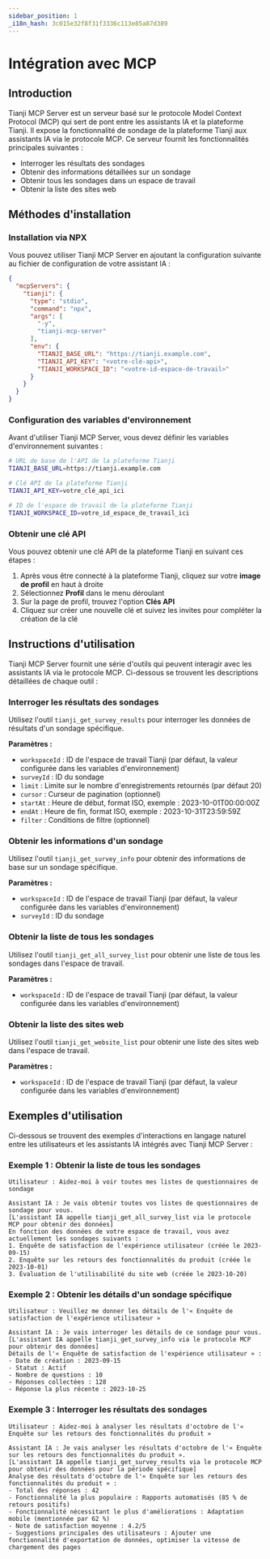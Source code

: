 ```yaml
---
sidebar_position: 1
_i18n_hash: 3c015e32f8f31f3336c113e85a87d389
---
```

# Intégration avec MCP

## Introduction

Tianji MCP Server est un serveur basé sur le protocole Model Context Protocol (MCP) qui sert de pont entre les assistants IA et la plateforme Tianji. Il expose la fonctionnalité de sondage de la plateforme Tianji aux assistants IA via le protocole MCP. Ce serveur fournit les fonctionnalités principales suivantes :

- Interroger les résultats des sondages
- Obtenir des informations détaillées sur un sondage
- Obtenir tous les sondages dans un espace de travail
- Obtenir la liste des sites web

## Méthodes d'installation

### Installation via NPX

Vous pouvez utiliser Tianji MCP Server en ajoutant la configuration suivante au fichier de configuration de votre assistant IA :

```json
{
  "mcpServers": {
    "tianji": {
      "type": "stdio",
      "command": "npx",
      "args": [
        "-y",
        "tianji-mcp-server"
      ],
      "env": {
        "TIANJI_BASE_URL": "https://tianji.example.com",
        "TIANJI_API_KEY": "<votre-clé-api>",
        "TIANJI_WORKSPACE_ID": "<votre-id-espace-de-travail>"
      }
    }
  }
}
```

### Configuration des variables d'environnement

Avant d'utiliser Tianji MCP Server, vous devez définir les variables d'environnement suivantes :

```bash
# URL de base de l'API de la plateforme Tianji
TIANJI_BASE_URL=https://tianji.example.com

# Clé API de la plateforme Tianji
TIANJI_API_KEY=votre_clé_api_ici

# ID de l'espace de travail de la plateforme Tianji
TIANJI_WORKSPACE_ID=votre_id_espace_de_travail_ici
```

### Obtenir une clé API

Vous pouvez obtenir une clé API de la plateforme Tianji en suivant ces étapes :

1. Après vous être connecté à la plateforme Tianji, cliquez sur votre **image de profil** en haut à droite
2. Sélectionnez **Profil** dans le menu déroulant
3. Sur la page de profil, trouvez l'option **Clés API**
4. Cliquez sur créer une nouvelle clé et suivez les invites pour compléter la création de la clé

## Instructions d'utilisation

Tianji MCP Server fournit une série d'outils qui peuvent interagir avec les assistants IA via le protocole MCP. Ci-dessous se trouvent les descriptions détaillées de chaque outil :

### Interroger les résultats des sondages

Utilisez l'outil `tianji_get_survey_results` pour interroger les données de résultats d'un sondage spécifique.

**Paramètres :**

- `workspaceId` : ID de l'espace de travail Tianji (par défaut, la valeur configurée dans les variables d'environnement)
- `surveyId` : ID du sondage
- `limit` : Limite sur le nombre d'enregistrements retournés (par défaut 20)
- `cursor` : Curseur de pagination (optionnel)
- `startAt` : Heure de début, format ISO, exemple : 2023-10-01T00:00:00Z
- `endAt` : Heure de fin, format ISO, exemple : 2023-10-31T23:59:59Z
- `filter` : Conditions de filtre (optionnel)

### Obtenir les informations d'un sondage

Utilisez l'outil `tianji_get_survey_info` pour obtenir des informations de base sur un sondage spécifique.

**Paramètres :**

- `workspaceId` : ID de l'espace de travail Tianji (par défaut, la valeur configurée dans les variables d'environnement)
- `surveyId` : ID du sondage

### Obtenir la liste de tous les sondages

Utilisez l'outil `tianji_get_all_survey_list` pour obtenir une liste de tous les sondages dans l'espace de travail.

**Paramètres :**

- `workspaceId` : ID de l'espace de travail Tianji (par défaut, la valeur configurée dans les variables d'environnement)

### Obtenir la liste des sites web

Utilisez l'outil `tianji_get_website_list` pour obtenir une liste des sites web dans l'espace de travail.

**Paramètres :**

- `workspaceId` : ID de l'espace de travail Tianji (par défaut, la valeur configurée dans les variables d'environnement)

## Exemples d'utilisation

Ci-dessous se trouvent des exemples d'interactions en langage naturel entre les utilisateurs et les assistants IA intégrés avec Tianji MCP Server :

### Exemple 1 : Obtenir la liste de tous les sondages

```
Utilisateur : Aidez-moi à voir toutes mes listes de questionnaires de sondage

Assistant IA : Je vais obtenir toutes vos listes de questionnaires de sondage pour vous.
[L'assistant IA appelle tianji_get_all_survey_list via le protocole MCP pour obtenir des données]
En fonction des données de votre espace de travail, vous avez actuellement les sondages suivants :
1. Enquête de satisfaction de l'expérience utilisateur (créée le 2023-09-15)
2. Enquête sur les retours des fonctionnalités du produit (créée le 2023-10-01)
3. Évaluation de l'utilisabilité du site web (créée le 2023-10-20)
```

### Exemple 2 : Obtenir les détails d'un sondage spécifique

```
Utilisateur : Veuillez me donner les détails de l'« Enquête de satisfaction de l'expérience utilisateur »

Assistant IA : Je vais interroger les détails de ce sondage pour vous.
[L'assistant IA appelle tianji_get_survey_info via le protocole MCP pour obtenir des données]
Détails de l'« Enquête de satisfaction de l'expérience utilisateur » :
- Date de création : 2023-09-15
- Statut : Actif
- Nombre de questions : 10
- Réponses collectées : 128
- Réponse la plus récente : 2023-10-25
```

### Exemple 3 : Interroger les résultats des sondages

```
Utilisateur : Aidez-moi à analyser les résultats d'octobre de l'« Enquête sur les retours des fonctionnalités du produit »

Assistant IA : Je vais analyser les résultats d'octobre de l'« Enquête sur les retours des fonctionnalités du produit ».
[L'assistant IA appelle tianji_get_survey_results via le protocole MCP pour obtenir des données pour la période spécifique]
Analyse des résultats d'octobre de l'« Enquête sur les retours des fonctionnalités du produit » :
- Total des réponses : 42
- Fonctionnalité la plus populaire : Rapports automatisés (85 % de retours positifs)
- Fonctionnalité nécessitant le plus d'améliorations : Adaptation mobile (mentionnée par 62 %)
- Note de satisfaction moyenne : 4.2/5
- Suggestions principales des utilisateurs : Ajouter une fonctionnalité d'exportation de données, optimiser la vitesse de chargement des pages
```
